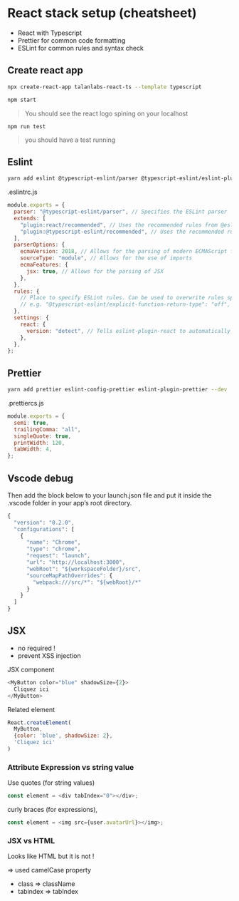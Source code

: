 # React stack setup (cheatsheet)

- React with Typescript
- Prettier for common code formatting
- ESLint for common rules and syntax check

## Create react app

```bash
npx create-react-app talanlabs-react-ts --template typescript
```

```bash
npm start
```

> You should see the react logo spining on your localhost 

```
npm run test
```
> you should have a test running



## Eslint

```bash
yarn add eslint @typescript-eslint/parser @typescript-eslint/eslint-plugin eslint-plugin-react --dev
```

.eslintrc.js

```javascript
module.exports = {
  parser: "@typescript-eslint/parser", // Specifies the ESLint parser
  extends: [
    "plugin:react/recommended", // Uses the recommended rules from @eslint-plugin-react
    "plugin:@typescript-eslint/recommended", // Uses the recommended rules from @typescript-eslint/eslint-plugin
  ],
  parserOptions: {
    ecmaVersion: 2018, // Allows for the parsing of modern ECMAScript features
    sourceType: "module", // Allows for the use of imports
    ecmaFeatures: {
      jsx: true, // Allows for the parsing of JSX
    },
  },
  rules: {
    // Place to specify ESLint rules. Can be used to overwrite rules specified from the extended configs
    // e.g. "@typescript-eslint/explicit-function-return-type": "off",
  },
  settings: {
    react: {
      version: "detect", // Tells eslint-plugin-react to automatically detect the version of React to use
    },
  },
};
```


## Prettier

```bash
yarn add prettier eslint-config-prettier eslint-plugin-prettier --dev
```

.prettiercs.js

```javascript
module.exports = {
  semi: true,
  trailingComma: "all",
  singleQuote: true,
  printWidth: 120,
  tabWidth: 4,
};
```


## Vscode debug 

Then add the block below to your launch.json file and put it inside the .vscode folder in your app’s root directory.

```javascript
{
  "version": "0.2.0",
  "configurations": [
    {
      "name": "Chrome",
      "type": "chrome",
      "request": "launch",
      "url": "http://localhost:3000",
      "webRoot": "${workspaceFolder}/src",
      "sourceMapPathOverrides": {
        "webpack:///src/*": "${webRoot}/*"
      }
    }
  ]
}

```

## JSX

* no required !
* prevent XSS injection



JSX component

```javascript
<MyButton color="blue" shadowSize={2}>
  Cliquez ici
</MyButton>
```

Related element 

```javascript
React.createElement(
  MyButton,
  {color: 'blue', shadowSize: 2},
  'Cliquez ici'
)
```




### Attribute Expression vs string value


Use quotes (for string values)

```javascript
const element = <div tabIndex="0"></div>;
```

curly braces (for expressions), 

```javascript
const element = <img src={user.avatarUrl}></img>;
```




### JSX vs HTML

Looks like HTML but it is not !

=> used camelCase property


* class => className
* tabindex => tabIndex

